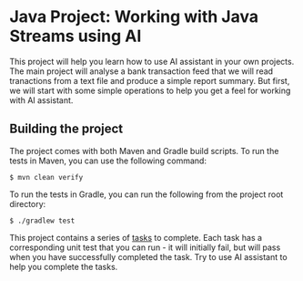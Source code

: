# Java Project: Working with Java Streams using AI

This project will help you learn how to use AI assistant  in your own projects. 
The main project will analyse a bank transaction feed that we will read tranactions from a text file and produce a simple report summary.
But first, we will start with some simple operations to help you get a feel for working with AI assistant.

## Building the project
The project comes with both Maven and Gradle build scripts. To run the tests in Maven, you can use the following command:
```
$ mvn clean verify
```

To run the tests in Gradle, you can run the following from the project root directory:
```
$ ./gradlew test
```

This project contains a series of [tasks](tasks.md) to complete. 
Each task has a corresponding unit test that you can run - it will initially fail, but will pass when you have successfully completed the task. 
Try to use AI assistant to help you complete the tasks.

